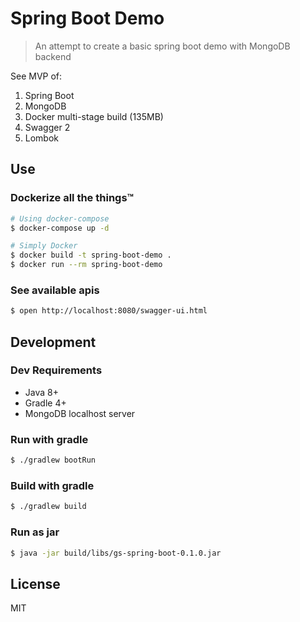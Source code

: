 # Spring Boot Demo
> An attempt to create a basic spring boot demo with MongoDB backend

See MVP of:
1. Spring Boot
2. MongoDB
3. Docker multi-stage build (135MB)
4. Swagger 2
5. Lombok

## Use

### Dockerize all the things™

```sh
# Using docker-compose
$ docker-compose up -d

# Simply Docker
$ docker build -t spring-boot-demo .
$ docker run --rm spring-boot-demo
```

### See available apis

```sh
$ open http://localhost:8080/swagger-ui.html
```

## Development

### Dev Requirements

- Java 8+
- Gradle 4+
- MongoDB localhost server

### Run with gradle

```sh
$ ./gradlew bootRun
```

### Build with gradle

```sh
$ ./gradlew build
```

### Run as jar

```sh
$ java -jar build/libs/gs-spring-boot-0.1.0.jar
```

## License

MIT
